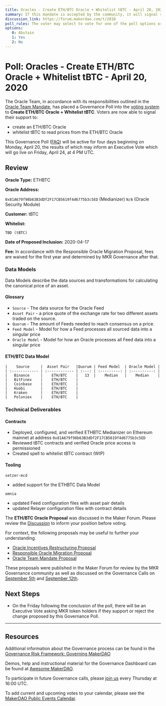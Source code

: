 ```yaml
---
title: Oracles - Create ETH/BTC Oracle + Whitelist tBTC - April 20, 2020
summary: If this mandate is accepted by the community, it will signal support for the proposal and for the general scope of the initiatives outlined in the proposal.
discussion_link: https://forum.makerdao.com/t/2010
poll_rules: The voter may select to vote for one of the poll options or they may elect to abstain from the poll entirely
options:
   0: Abstain
   1: Yes
   2: No 
---
```

# Poll: Oracles - Create ETH/BTC Oracle + Whitelist tBTC - April 20, 2020

The Oracle Team, in accordance with its responsibilities outlined in the [Oracle Team Mandate](https://forum.makerdao.com/t/443), has placed a Governance Poll into the [voting system](https://vote.makerdao.com/polling) to **Create ETH/BTC Oracle + Whitelist tBTC**. Voters are now able to signal their support to:

- create an ETH/BTC Oracle
- whitelist tBTC to read prices from the ETH/BTC Oracle

This Governance Poll ([FAQ](https://community-development.makerdao.com/makerdao-scd-faqs/scd-faqs/governance)) will be active for four days beginning on Monday, April 20, the results of which may inform an Executive Vote which will go live on Friday, April 24, at 4 PM UTC.

## Review

**Oracle Type:** ETHBTC

**Oracle Address:**

 `0x81A679f98b63B3dDf2F17CB5619f4d6775b3c5ED` (Medianizer)
`N/A` (Oracle Security Module)

**Customer:** tBTC

**Whitelist:**

`TBD (tBTC)`

**Date of Proposed Inclusion:** 2020-04-17

**Fee:** In accordance with the Responsible Oracle Migration Proposal, fees are waived for the first year and determined by MKR Governance after that.

### Data Models

Data Models describe the data sources and transformations for calculating the canonical price of an asset.

#### Glossary

- `Source` - The data source for the Oracle Feed
- `Asset Pair` -  a price quote of the exchange rate for two different assets traded on the source.
- `Quorum` - The amount of Feeds needed to reach consensus on a price.
- `Feed Model` - Model for how a Feed processes all sourced data into a singular price
- `Oracle Model` - Model for how an Oracle processes all Feed data into a singular price

#### ETH/BTC Data Model

    |    Source     |  Asset Pair   |Quorum | Feed Model  | Oracle Model |
    | :------------ | :------------ | :---: | :---------: | :----------: |
    |   Binance     |    ETH/BTC    |   13  |    Median   |    Median    |
    |   BitFinex    |    ETH/BTC    |
    |   Coinbase    |    ETH/BTC    |
    |   Huobi       |    ETH/BTC    |
    |   Kraken      |    ETH/BTC    |
    |   Poloniex    |    ETH/BTC    | 

### Technical Deliverables

#### Contracts

- Deployed, configured, and verified ETHBTC Medianizer on Ethereum mainnet at address `0x81A679f98b63B3dDf2F17CB5619f4d6775b3c5ED`
- Reviewed tBTC contracts and verified Oracle price access is permissioned
- Created spell to whitelist tBTC contract (WIP)

#### Tooling

`setzer-mcd`

- added support for the ETHBTC Data Model

`omnia`

- updated Feed configuration files with asset pair details
- updated Relayer configuration files with contract details

The **ETH/BTC Oracle Proposal** was discussed in the Maker Forum. Please review the [Discussion](https://forum.makerdao.com/t/2010) to inform your position before voting.

For context, the following proposals may be useful to further your understanding.

- [Oracle Incentives Restructuring Proposal](https://forum.makerdao.com/t/476)
- [Responsible Oracle Migration Proposal](https://forum.makerdao.com/t/509)
- [Oracle Team Mandate Proposal](https://forum.makerdao.com/t/443)

These proposals were published in the Maker Forum for review by the MKR Governance community as well as discussed on the Governance Calls on [September 5th](https://www.youtube.com/watch?v=7jKNv8DMxmQ&t=2356) and [September 12th](https://www.youtube.com/watch?v=gqVnwOL42hQ).

## Next Steps

- On the Friday following the conclusion of the poll, there will be an Executive Vote asking MKR token holders if they support or reject the change proposed by this Governance Poll.

---

## Resources

Additional information about the Governance process can be found in the [Governance Risk Framework: Governing MakerDAO](https://community-development.makerdao.com/governance/governance-risk-framework)

Demos, help and instructional material for the Governance Dashboard can be found at [Awesome MakerDAO](https://awesome.makerdao.com/#voting).

To participate in future Governance calls, please [join us](https://community-development.makerdao.com/governance/governance-and-risk-meetings) every Thursday at 16:00 UTC.

To add current and upcoming votes to your calendar, please see the [MakerDAO Public Events Calendar](https://calendar.google.com/calendar/embed?src=makerdao.com_3efhm2ghipksegl009ktniomdk%40group.calendar.google.com&ctz=America%2FLos_Angeles).
